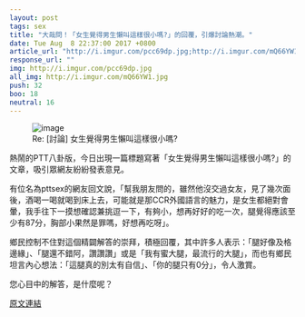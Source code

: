 ```yaml
---
layout: post
tags: sex
title: "大哉問！「女生覺得男生懶叫這樣很小嗎?」的回覆，引爆討論熱潮。"
date: Tue Aug  8 22:37:00 2017 +0800
article_url: "http://i.imgur.com/pcc69dp.jpg;http://i.imgur.com/mQ66YW1.jpg"
response_url: ""
img: http://i.imgur.com/pcc69dp.jpg
all_img: http://i.imgur.com/mQ66YW1.jpg
push: 32
boo: 18
neutral: 16
---
```


<figure>
<img src="http://i.imgur.com/pcc69dp.jpg" alt="image">
<figcaption>
Re: [討論] 女生覺得男生懶叫這樣很小嗎?
</figcaption>
</figure>



熱鬧的PTT八卦版，今日出現一篇標題寫著「女生覺得男生懶叫這樣很小嗎?」的文章，吸引眾網友紛紛發表意見。

有位名為pttsex的網友回文說，「幫我朋友問的，雖然他沒交過女友，見了幾次面後，酒喝一喝就喝到床上去，可能就是那CCR外國語言的魅力，是女生都絕對會暈，我手往下一摸想確認兼挑逗一下，有夠小，想再好好的吃一次，腿覺得應該至少有87分，胸部小果然是罪嗎，好想再吃呀」。

鄉民控制不住對這個精闢解答的崇拜，積極回覆，其中許多人表示：「腿好像及格邊緣」、「腿還不錯阿，讚讚讚」或是「我有蜜大腿，最流行的大腿」，而也有鄉民坦言內心想法：「這腿真的別太有自信」、「你的腿只有0分」，令人激賞。

您心目中的解答，是什麼呢？

<a href = "https://www.ptt.cc/bbs/sex/M.1502203024.A.F68.html">原文連結</a>

